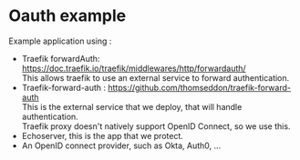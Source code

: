 # Oauth example

Example application using :

- Traefik forwardAuth: https://doc.traefik.io/traefik/middlewares/http/forwardauth/  
This allows traefik to use an external service to forward authentication.
- Traefik-forward-auth : https://github.com/thomseddon/traefik-forward-auth  
This is the external service that we deploy, that will handle authentication.  
Traefik proxy doesn't natively support OpenID Connect, so we use this.
- Echoserver, this is the app that we protect.
- An OpenID connect provider, such as Okta, Auth0, ...

